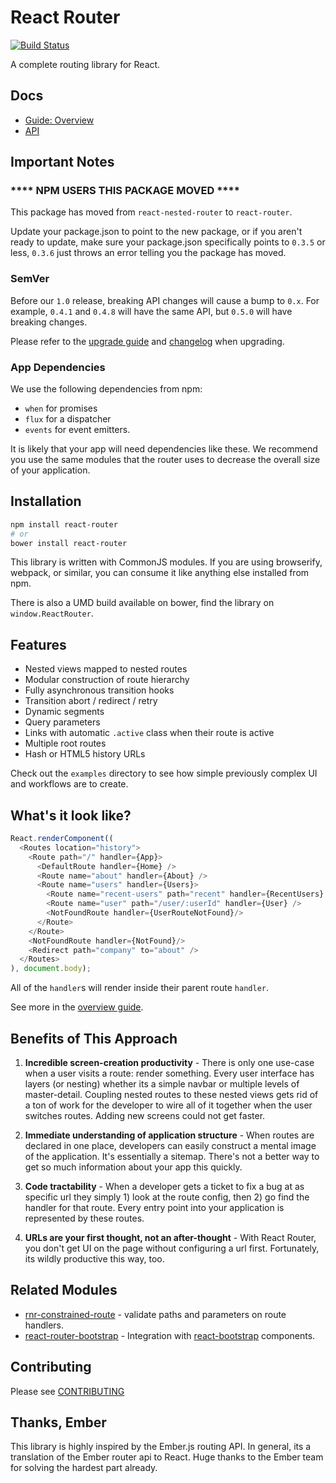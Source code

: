 React Router
============

[![Build Status](https://travis-ci.org/rackt/react-router.svg?branch=master)](https://travis-ci.org/rackt/react-router)

A complete routing library for React.

Docs
----

- [Guide: Overview](/docs/guides/overview.md)
- [API](/docs/api/)

Important Notes
---------------

### **** NPM USERS THIS PACKAGE MOVED ****

This package has moved from `react-nested-router` to `react-router`.

Update your package.json to point to the new package, or if you aren't
ready to update, make sure your package.json specifically points to
`0.3.5` or less, `0.3.6` just throws an error telling you the package
has moved.

### SemVer

Before our `1.0` release, breaking API changes will cause a bump to
`0.x`. For example, `0.4.1` and `0.4.8` will have the same API, but
`0.5.0` will have breaking changes.

Please refer to the [upgrade guide](/UPGRADE_GUIDE.md) and
[changelog](/CHANGELOG.md) when upgrading.

### App Dependencies

We use the following dependencies from npm:

- `when` for promises
- `flux` for a dispatcher
- `events` for event emitters.

It is likely that your app will need dependencies like these. We
recommend you use the same modules that the router uses to decrease the
overall size of your application.

Installation
------------

```sh
npm install react-router
# or
bower install react-router
```

This library is written with CommonJS modules. If you are using
browserify, webpack, or similar, you can consume it like anything else
installed from npm.

There is also a UMD build available on bower, find the library on
`window.ReactRouter`.

Features
--------

- Nested views mapped to nested routes
- Modular construction of route hierarchy
- Fully asynchronous transition hooks
- Transition abort / redirect / retry
- Dynamic segments
- Query parameters
- Links with automatic `.active` class when their route is active
- Multiple root routes
- Hash or HTML5 history URLs

Check out the `examples` directory to see how simple previously complex UI
and workflows are to create.

What's it look like?
--------------------

```js
React.renderComponent((
  <Routes location="history">
    <Route path="/" handler={App}>
      <DefaultRoute handler={Home} />
      <Route name="about" handler={About} />
      <Route name="users" handler={Users}>
        <Route name="recent-users" path="recent" handler={RecentUsers} />
        <Route name="user" path="/user/:userId" handler={User} />
        <NotFoundRoute handler={UserRouteNotFound}/>
      </Route>
    </Route>
    <NotFoundRoute handler={NotFound}/>
    <Redirect path="company" to="about" />
  </Routes>
), document.body);
```

All of the `handler`s will render inside their parent route `handler`.

See more in the [overview guide](/docs/guides/overview.md).

Benefits of This Approach
-------------------------

1. **Incredible screen-creation productivity** - There is only one
   use-case when a user visits a route: render something. Every user
   interface has layers (or nesting) whether its a simple navbar or
   multiple levels of master-detail. Coupling nested routes to these
   nested views gets rid of a ton of work for the developer to wire all
   of it together when the user switches routes. Adding new screens
   could not get faster.

2. **Immediate understanding of application structure** - When routes
   are declared in one place, developers can easily construct a mental
   image of the application. It's essentially a sitemap. There's not a
   better way to get so much information about your app this quickly.

3. **Code tractability** - When a developer gets a ticket to fix a bug
   at as specific url they simply 1) look at the route config, then 2)
   go find the handler for that route. Every entry point into your
   application is represented by these routes.

4. **URLs are your first thought, not an after-thought** - With React
   Router, you don't get UI on the page without configuring a url first.
   Fortunately, its wildly productive this way, too.

Related Modules
---------------

- [rnr-constrained-route](https://github.com/bjyoungblood/rnr-constrained-route) - validate paths
  and parameters on route handlers.
- [react-router-bootstrap](https://github.com/mtscout6/react-router-bootstrap) - Integration with [react-bootstrap](https://github.com/react-bootstrap/react-bootstrap) components.

Contributing
------------

Please see [CONTRIBUTING](CONTRIBUTING.md)

Thanks, Ember
-------------

This library is highly inspired by the Ember.js routing API. In general,
its a translation of the Ember router api to React. Huge thanks to the
Ember team for solving the hardest part already.

